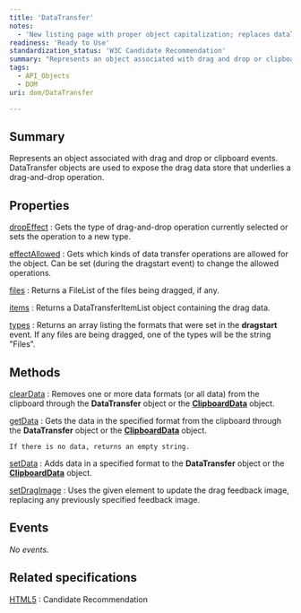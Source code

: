 ```yaml
---
title: 'DataTransfer'
notes:
  - 'New listing page with proper object capitalization; replaces dataTransfer.'
readiness: 'Ready to Use'
standardization_status: 'W3C Candidate Recommendation'
summary: "Represents an object associated with drag and drop or clipboard events.\nDataTransfer objects are used to expose the drag data store that underlies a drag-and-drop operation.\n"
tags:
  - API_Objects
  - DOM
uri: dom/DataTransfer

---
```

## Summary

Represents an object associated with drag and drop or clipboard events. DataTransfer objects are used to expose the drag data store that underlies a drag-and-drop operation.

## Properties

[dropEffect](/dom/DataTransfer/dropEffect)
:   Gets the type of drag-and-drop operation currently selected or sets the operation to a new type.

[effectAllowed](/dom/DataTransfer/effectAllowed)
:   Gets which kinds of data transfer operations are allowed for the object. Can be set (during the dragstart event) to change the allowed operations.

[files](/dom/DataTransfer/files)
:   Returns a FileList of the files being dragged, if any.

[items](/dom/DataTransfer/items)
:   Returns a DataTransferItemList object containing the drag data.

[types](/dom/DataTransfer/types)
:   Returns an array listing the formats that were set in the **dragstart** event. If any files are being dragged, one of the types will be the string "Files".

## Methods

[clearData](/dom/DataTransfer/clearData)
:   Removes one or more data formats (or all data) from the clipboard through the **DataTransfer** object or the [**ClipboardData**](/dom/ClipboardData) object.

[getData](/dom/DataTransfer/getData)
:   Gets the data in the specified format from the clipboard through the **DataTransfer** object or the [**ClipboardData**](/dom/ClipboardData) object.

    If there is no data, returns an empty string.

[setData](/dom/DataTransfer/setData)
:   Adds data in a specified format to the **DataTransfer** object or the [**ClipboardData**](/dom/ClipboardData) object.

[setDragImage](/dom/DataTransfer/setDragImage)
:   Uses the given element to update the drag feedback image, replacing any previously specified feedback image.

## Events

*No events.*

## Related specifications

[HTML5](http://www.w3.org/TR/html5/editing.html)
:   Candidate Recommendation

